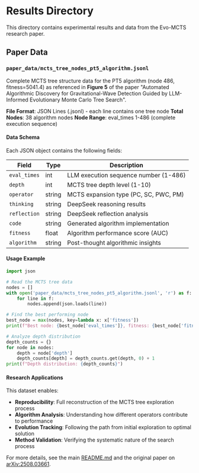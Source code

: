 # Results Directory

This directory contains experimental results and data from the Evo-MCTS research paper.

## Paper Data

### `paper_data/mcts_tree_nodes_pt5_algorithm.jsonl`

Complete MCTS tree structure data for the PT5 algorithm (node 486, fitness=5041.4) as referenced in **Figure 5** of the paper "Automated Algorithmic Discovery for Gravitational-Wave Detection Guided by LLM-Informed Evolutionary Monte Carlo Tree Search".

**File Format**: JSON Lines (.jsonl) - each line contains one tree node
**Total Nodes**: 38 algorithm nodes
**Node Range**: eval_times 1-486 (complete execution sequence)

#### Data Schema

Each JSON object contains the following fields:

| Field | Type | Description |
|-------|------|-------------|
| `eval_times` | int | LLM execution sequence number (1-486) |
| `depth` | int | MCTS tree depth level (1-10) |
| `operator` | string | MCTS expansion type (PC, SC, PWC, PM) |
| `thinking` | string | DeepSeek reasoning results |
| `reflection` | string | DeepSeek reflection analysis |
| `code` | string | Generated algorithm implementation |
| `fitness` | float | Algorithm performance score (AUC) |
| `algorithm` | string | Post-thought algorithmic insights |

#### Usage Example

```python
import json

# Read the MCTS tree data
nodes = []
with open('paper_data/mcts_tree_nodes_pt5_algorithm.jsonl', 'r') as f:
    for line in f:
        nodes.append(json.loads(line))

# Find the best performing node
best_node = max(nodes, key=lambda x: x['fitness'])
print(f"Best node: {best_node['eval_times']}, fitness: {best_node['fitness']}")

# Analyze depth distribution
depth_counts = {}
for node in nodes:
    depth = node['depth']
    depth_counts[depth] = depth_counts.get(depth, 0) + 1
print(f"Depth distribution: {depth_counts}")
```

#### Research Applications

This dataset enables:
- **Reproducibility**: Full reconstruction of the MCTS tree exploration process
- **Algorithm Analysis**: Understanding how different operators contribute to performance
- **Evolution Tracking**: Following the path from initial exploration to optimal solution
- **Method Validation**: Verifying the systematic nature of the search process

For more details, see the main [README.md](../README.md) and the original paper on [arXiv:2508.03661](https://arxiv.org/abs/2508.03661).
